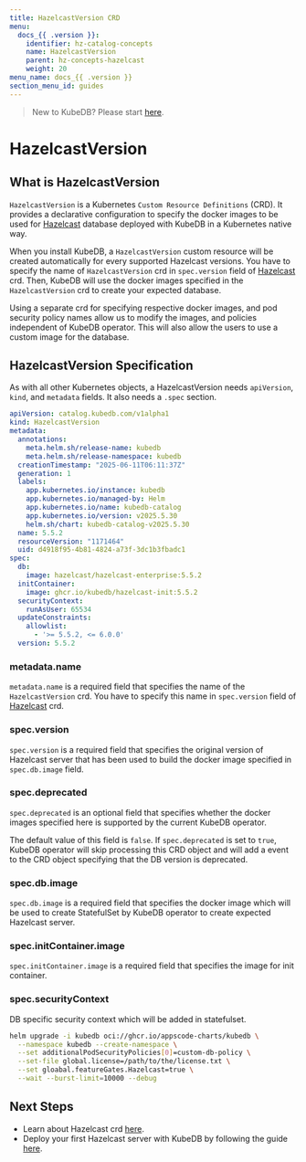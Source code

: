 ```yaml
---
title: HazelcastVersion CRD
menu:
  docs_{{ .version }}:
    identifier: hz-catalog-concepts
    name: HazelcastVersion
    parent: hz-concepts-hazelcast
    weight: 20
menu_name: docs_{{ .version }}
section_menu_id: guides
---
```


> New to KubeDB? Please start [here](/docs/README.md).

# HazelcastVersion

## What is HazelcastVersion

`HazelcastVersion` is a Kubernetes `Custom Resource Definitions` (CRD). It provides a declarative configuration to specify the docker images to be used for [Hazelcast](https://hazelcast.com/) database deployed with KubeDB in a Kubernetes native way.

When you install KubeDB, a `HazelcastVersion` custom resource will be created automatically for every supported Hazelcast versions. You have to specify the name of `HazelcastVersion` crd in `spec.version` field of [Hazelcast](/docs/guides/hazelcast/concepts/hazelcast.md) crd. Then, KubeDB will use the docker images specified in the `HazelcastVersion` crd to create your expected database.

Using a separate crd for specifying respective docker images, and pod security policy names allow us to modify the images, and policies independent of KubeDB operator. This will also allow the users to use a custom image for the database.

## HazelcastVersion Specification

As with all other Kubernetes objects, a HazelcastVersion needs `apiVersion`, `kind`, and `metadata` fields. It also needs a `.spec` section.

```yaml
apiVersion: catalog.kubedb.com/v1alpha1
kind: HazelcastVersion
metadata:
  annotations:
    meta.helm.sh/release-name: kubedb
    meta.helm.sh/release-namespace: kubedb
  creationTimestamp: "2025-06-11T06:11:37Z"
  generation: 1
  labels:
    app.kubernetes.io/instance: kubedb
    app.kubernetes.io/managed-by: Helm
    app.kubernetes.io/name: kubedb-catalog
    app.kubernetes.io/version: v2025.5.30
    helm.sh/chart: kubedb-catalog-v2025.5.30
  name: 5.5.2
  resourceVersion: "1171464"
  uid: d4918f95-4b81-4824-a73f-3dc1b3fbadc1
spec:
  db:
    image: hazelcast/hazelcast-enterprise:5.5.2
  initContainer:
    image: ghcr.io/kubedb/hazelcast-init:5.5.2
  securityContext:
    runAsUser: 65534
  updateConstraints:
    allowlist:
      - '>= 5.5.2, <= 6.0.0'
  version: 5.5.2

```

### metadata.name

`metadata.name` is a required field that specifies the name of the `HazelcastVersion` crd. You have to specify this name in `spec.version` field of [Hazelcast](/docs/guides/hazelcast/concepts/hazelcast.md) crd.


### spec.version

`spec.version` is a required field that specifies the original version of Hazelcast server that has been used to build the docker image specified in `spec.db.image` field.

### spec.deprecated

`spec.deprecated` is an optional field that specifies whether the docker images specified here is supported by the current KubeDB operator.

The default value of this field is `false`. If `spec.deprecated` is set to `true`, KubeDB operator will skip processing this CRD object and will add a event to the CRD object specifying that the DB version is deprecated.

### spec.db.image

`spec.db.image` is a required field that specifies the docker image which will be used to create StatefulSet by KubeDB operator to create expected Hazelcast server.

### spec.initContainer.image

`spec.initContainer.image` is a required field that specifies the image for init container.

### spec.securityContext

DB specific security context which will be added in statefulset.

```bash
helm upgrade -i kubedb oci://ghcr.io/appscode-charts/kubedb \
  --namespace kubedb --create-namespace \
  --set additionalPodSecurityPolicies[0]=custom-db-policy \
  --set-file global.license=/path/to/the/license.txt \
  --set gloabal.featureGates.Hazelcast=true \
  --wait --burst-limit=10000 --debug
```

## Next Steps

- Learn about Hazelcast crd [here](/docs/guides/hazelcast/concepts/hazelcast.md).
- Deploy your first Hazelcast server with KubeDB by following the guide [here](/docs/guides/hazelcast/quickstart/overview/index.md).
